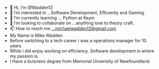 - 👋 Hi, I’m @Wadden12
- 👀 I’m interested in ...Software Development, Efficently and Gaming.
- 🌱 I’m currently learning ... Python at Keyin
- 💞️ I’m looking to collaborate on ...anything love to theory craft.
- 📫 How to reach me ...michaelwadden12@gmail.com
- My Name is Mike Wadden
- Before switching to a tech career i was a operations manager for 10 years.
- While i did enjoy working on efficiency. Software development is where my passion is. 
- I Have a buisness degree from Memorial Unverisity of Newfoundland.

<!---
Wadden12/Wadden12 is a ✨ special ✨ repository because its `README.md` (this file) appears on your GitHub profile.
You can click the Preview link to take a look at your changes.
--->
